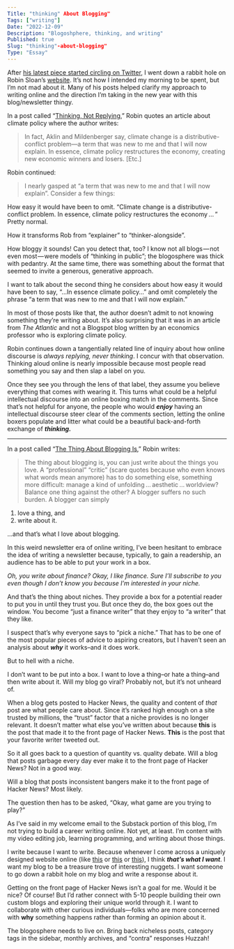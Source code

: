 ```yaml
---
Title: "thinking" About Blogging"
Tags: ["writing"]
Date: "2022-12-09"
Description: "Blogoshphere, thinking, and writing"
Published: true
Slug: "thinking"-about-blogging"
Type: "Essay"
---
```

After [his latest piece started circling on Twitter](https://www.robinsloan.com/lab/new-avenues/), I went down a rabbit hole on Robin Sloan’s [website](https://www.robinsloan.com/). It’s not how I intended my morning to be spent, but I’m not mad about it. Many of his posts helped clarify my approach to writing online and the direction I’m taking in the new year with this blog/newsletter thingy.

In a post called “[Thinking, Not Replying](https://www.robinsloan.com/notes/thinking-not-replying/),” Robin quotes an article about climate policy where the author writes:

> In fact, Aklin and Mildenberger say, climate change is a distributive-conflict problem—a term that was new to me and that I will now explain. In essence, climate policy restructures the economy, creating new economic winners and losers. [Etc.]
>

Robin continued:

> I nearly gasped at “a term that was new to me and that I will now explain”. Consider a few things:

How easy it would have been to omit. “Climate change is a distributive-conflict problem. In essence, climate policy restructures the economy … ” Pretty normal.

How it transforms Rob from “explainer” to “thinker-alongside”.

How bloggy it sounds! Can you detect that, too? I know not all blogs — not even most — were models of “thinking in public”; the blogosphere was thick with pedantry. At the same time, there was something about the format that seemed to invite a generous, generative approach.
>

I want to talk about the second thing he considers about how easy it would have been to say, “…In essence climate policy…” and omit completely the phrase “a term that was new to me and that I will now explain.”

In most of those posts like that, the author doesn’t admit to not knowing something they’re writing about. It’s also surprising that it was in an article from *The Atlantic* and not a Blogspot blog written by an economics professor who is exploring climate policy.

Robin continues down a tangentially related line of inquiry about how online discourse is *always replying, never thinking*. I concur with that observation. Thinking aloud online is nearly impossible because most people read something you say and then slap a label on you.

Once they see you through the lens of that label, they assume you believe everything that comes with wearing it. This turns what could be a helpful intellectual discourse into an online boxing match in the comments. Since that’s not helpful for anyone, the people who would ***enjoy*** having an intellectual discourse steer clear of the comments section, letting the online boxers populate and litter what could be a beautiful back-and-forth exchange of ***thinking.***

---

In a post called “[The Thing About Blogging Is](https://www.robinsloan.com/notes/things-you-love/),” Robin writes:

> The thing about blogging is, you can just write about the things you love. A “professional” “critic” (scare quotes because who even knows what words mean anymore) has to do something else, something more difficult: manage a kind of unfolding … aesthetic … worldview? Balance one thing against the other? A blogger suffers no such burden. A blogger can simply

1. love a thing, and
2. write about it.
>

…and that’s what I love about blogging.

In this weird newsletter era of online writing, I’ve been hesitant to embrace the idea of writing a newsletter because, typically, to gain a readership, an audience has to be able to put your work in a box.

*Oh, you write about finance? Okay, I like finance. Sure I’ll subscribe to you even though I don’t know you because I’m interested in your niche.*

And that’s the thing about niches. They provide a box for a potential reader to put you in until they trust you. But once they do, the box goes out the window. You become “just a finance writer” that they enjoy to “a writer” that they like.

I suspect that’s why everyone says to “pick a niche.” That has to be one of the most popular pieces of advice to aspiring creators, but I haven’t seen an analysis about ***why*** it works–and it does work.

But to hell with a niche.

I don’t want to be put into a box. I want to love a thing–or hate a thing–and then write about it. Will my blog go viral? Probably not, but it’s not unheard of.

When a blog gets posted to Hacker News, the quality and content of *that* post are what people care about. Since it’s ranked high enough on a site trusted by millions, the “trust” factor that a niche provides is no longer relevant. It doesn’t matter what else you’ve written about because **this** is the post that made it to the front page of Hacker News. **This** is the post that your favorite writer tweeted out.

So it all goes back to a question of quantity vs. quality debate. Will a blog that posts garbage every day ever make it to the front page of Hacker News? Not in a good way.

Will a blog that posts inconsistent bangers make it to the front page of Hacker News? Most likely.

The question then has to be asked, “Okay, what game are you trying to play?”

As I’ve said in my welcome email to the Substack portion of this blog, I’m not trying to build a career writing online. Not yet, at least. I’m content with my video editing job, learning programming, and writing about those things.

I write because I want to write. Because whenever I come across a uniquely designed website online (like [this](https://maya.land/) or [this](https://www.kickscondor.com/all/) or [this](https://www.gwern.net/)), I think ***that’s what I want***. I want my blog to be a treasure trove of interesting nuggets. I want someone to go down a rabbit hole on my blog and write a response about it.

Getting on the front page of Hacker News isn’t a goal for me. Would it be nice? Of course! But I’d rather connect with 5-10 people building their own custom blogs and exploring their unique world through it. I want to collaborate with other curious individuals—folks who are more concerned with **why** something happens rather than forming an opinion about it.

The blogosphere needs to live on. Bring back nicheless posts, category tags in the sidebar, monthly archives, and “contra” responses Huzzah!
